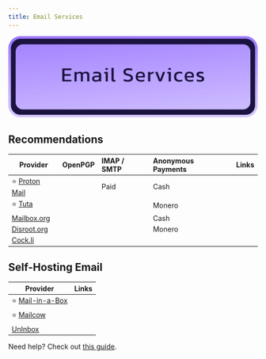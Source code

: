 ```yaml
---
title: Email Services
---
```


![Cover](../../assets/email-services.png)

## Recommendations

| Provider | OpenPGP | IMAP / SMTP | Anonymous Payments | Links |
| --- | :-- | :-- | :-- | :-- |
| :star: [Proton Mail](https://proton.me/mail) | <div class="i-mdi-tick text-green text-xl"/> | Paid | Cash | <div style="display: flex; flex-direction: row; align-items: center;">[<div class="i-simple-icons-torbrowser text-[16px]" style="margin-right: 5px;"></div>](https://protonmailrmez3lotccipshtkleegetolb73fuirgj7r4o4vfu7ozyd.onion/) [<div class="i-mdi-shield-link-variant-outline text-xl" style="margin-right: 5px;"></div>](https://proton.me/legal/privacy) [<div class="i-mdi-github text-xl"></div>](https://github.com/ProtonMail)</div> |
| :star: [Tuta](https://tuta.com/) | <div class="i-mdi-close text-red text-xl"/> | <div class="i-mdi-close text-red text-xl"/> | Monero | <div style="display: flex; flex-direction: row; align-items: center;">[<div class="i-mdi-shield-link-variant-outline text-xl ml-[-2px]" style="margin-right: 5px;"></div>](https://tuta.com/privacy)[<div class="i-mdi-github text-xl"></div>](https://github.com/tutao/tutanota)</div> |
| [Mailbox.org](https://mailbox.org/) | <div class="i-mdi-tick text-green text-xl"/> | <div class="i-mdi-tick text-green text-xl"/> | Cash | <div style="display: flex; flex-direction: row; align-items: center;">[<div class="i-mdi-shield-link-variant-outline text-xl ml-[-2px]"></div>](https://mailbox.org/en/data-protection-privacy-policy)</div> |
| [Disroot.org](https://disroot.org/en/services/email) | <div class="i-mdi-close text-red text-xl"/> | <div class="i-mdi-tick text-green text-xl"/> | Monero | <div style="display: flex; flex-direction: row; align-items: center;">[<div class="i-simple-icons-torbrowser text-[16px]" style="margin-right: 5px;"/>](https://disroot.org/en/tor) [<div class="i-mdi-shield-link-variant-outline text-xl"></div>](https://disroot.org/en/privacy_policy)</div> |
| [Cock.li](https://cock.li/) | <div class="i-mdi-close text-red text-xl"/> | <div class="i-mdi-tick text-green text-xl"/> | <div class="i-mdi-minus text-gray text-xl"/> | <div style="display: flex; flex-direction: row; align-items: center;">[<div class="i-simple-icons-torbrowser text-[16px]" style="margin-right: 5px;"/>](https://rurcblzhmdk22kttfkel2zduhyu3r6to7knyc7wiorzrx5gw4c3lftad.onion/) [<div class="i-mdi-shield-link-variant-outline text-xl"></div>](https://cock.li/privacy)</div> |

## Self-Hosting Email

| Provider | Links |
| --- | :-- |
| :star: [Mail-in-a-Box](https://mailinabox.email/) | <div style="display: flex; flex-direction: row; align-items: center;">[<div class="i-mdi-github text-xl mr-[5px]"></div>](https://github.com/mail-in-a-box/mailinabox) [<div class="i-mdi-info-outline text-xl" style="margin-right: 5px;"></div>](https://mailinabox.email/guide.html)</div> |
| :star: [Mailcow](https://mailcow.email/) | <div style="display: flex; flex-direction: row; align-items: center;">[<div class="i-mdi-github text-xl mr-[5px]"></div>](https://github.com/mailcow/mailcow-dockerized) [<div class="i-mdi-info-outline text-xl" style="margin-right: 5px;"></div>](https://docs.mailcow.email/)</div> |
| [UnInbox](https://github.com/un/inbox) | [<div class="i-mdi-info-outline text-xl" style="margin-right: 5px;"></div>](https://github.com/un/inbox#self-hosting) |

Need help? Check out [this guide](https://www.c0ffee.net/blog/mail-server-guide).